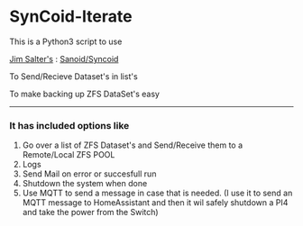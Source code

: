 # SynCoid-Iterate

This is a Python3 script to use 

[Jim Salter's](https://github.com/jimsalterjrs) : [Sanoid/Syncoid](https://github.com/jimsalterjrs/sanoid) 

To Send/Recieve Dataset's in list's

To make backing up ZFS DataSet's easy

----

### It has included options like 
1. Go over a list of ZFS Dataset's and Send/Receive them to a Remote/Local ZFS POOL
2. Logs
3. Send Mail on error or succesfull run
4. Shutdown the system when done
5. Use MQTT to send a message in case that is needed.
	(I use it to send an MQTT message to HomeAssistant and then it wil safely shutdown a PI4 and take the power from the Switch)
